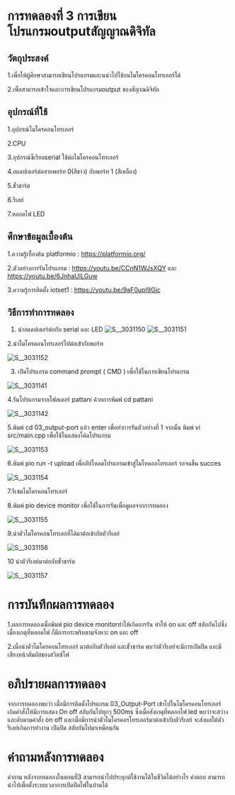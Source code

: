 # การทดลองที่ 3 การเขียนโปรแกรมoutputสัญญาณดิจิทัล
## วัตถุประสงค์
1.เพื่อให้ผู้ศึกษาสามารถเขียนโปรแกรมและนนำไปใช้บนไมโครคอนโทรเลอร์ได้

2.เพื่อสามารถเข้าใจและการเขียนโปรแกรมoutput ของสัญาณดิจิทัล
## อุปกรณ์ที่ใช้
 1.อุปกรณ์ไมโครคอนโทรเลอร์
 
 2.CPU
 
 3.อุปกรณ์ซีเรียลserial ใช้ต่อไมโครคอนโทรเลอร์

 4.อแดปเตอร์ต่อสายพอร์ท 0(สีขาว) กับพอร์ท 1 (สีเหลือง)
 
 5.ขั้วชาร์ต
 
 6.รีเลย์
 
 7.หลอดไฟ LED
 ## ศึกษาข้อมูลเบื้องต้น
  1.ความรู้เบื้องต้น platformio : https://platformio.org/
 
 2.ตัวอย่างการรันโปรแกรม : https://youtu.be/CCnN1WJsXQY และ https://youtu.be/6JnhaUILGuw
 
 3.ความรู้การติดตั้ง iotset1 : https://youtu.be/9aF0upI9Gic
 
 ## วิธีการทำการทดลอง
 1. นำอแดปเตอร์ต่อกับ serial และ LED
![S__3031150](https://user-images.githubusercontent.com/80879549/112382607-a3b4c300-8d1e-11eb-8f25-b4c151bdd7f7.jpg)
![S__3031151](https://user-images.githubusercontent.com/80879549/112382614-a6171d00-8d1e-11eb-9780-97809bc434ca.jpg)

 2.นำไมโครคอนโทรเลอร์ไปต่อเข้ากับพอร์ท

![S__3031152](https://user-images.githubusercontent.com/80879549/112382634-ac0cfe00-8d1e-11eb-9446-7249db4ec065.jpg)

 
 3. เปิดโปรแกรม command prompt ( CMD ) เพื่อใช้ในการเขียนโปรแกรม
 
 ![S__3031141](https://user-images.githubusercontent.com/80879549/112360507-fa150800-8d04-11eb-8c65-759c7a793f66.jpg)

 4.รันโปรแกรมจากโฟลเดอร์ pattani ด้วยการพิมพ์ cd pattani
 
 ![S__3031142](https://user-images.githubusercontent.com/80879549/112360559-09945100-8d05-11eb-9b23-7b3a6ae71765.jpg)

 5.พิมพ์ cd 03_output-port แล้ว enter เพื่อทำการรันตัวอย่างที่ 1 จากนั้น พิมพ์ vi src/main.cpp เพื่อใช้ในแสดงโค้ดโปรแกรม

![S__3031153](https://user-images.githubusercontent.com/80879549/112382649-b202df00-8d1e-11eb-96af-1adb9b6132e2.jpg)


 6.พิมพ์ pio run -t upload เพื่ออัปโหลดโปรแกรมเข้าสู่ไมโทคอลโทรเลอร์ รอจนขึ้น succes

![S__3031154](https://user-images.githubusercontent.com/80879549/112382667-b6c79300-8d1e-11eb-93f2-416858d77601.jpg)

 
 7.รีเซตไมโครคอนโทรเลอร์

 8.พิมพ์ pio device monitor เพื่อใช้ในการรันเพื่อดูผลจากการทดลอง

![S__3031155](https://user-images.githubusercontent.com/80879549/112382678-bb8c4700-8d1e-11eb-92b6-9b51a4135f95.jpg)


 9.นำตัวไมโครคอนโทรเลอที่ได้มาต่อเข้ากับตัวรีเลย์

![S__3031156](https://user-images.githubusercontent.com/80879549/112382682-be873780-8d1e-11eb-9826-5bd53b666f0f.jpg)


 10 นำตัวรีเลย์มาต่อกับขั้วชาร์ต
 
 ![S__3031157](https://user-images.githubusercontent.com/80879549/112382691-c1822800-8d1e-11eb-9547-8a2765fb2e66.jpg)

 
 # การบันทึกผลการทดลอง
 1.ผลการทดลองเมื่อพิมพ์ pio device monitorทำให้เกิดการรัน ทำให้ on และ off สลับกันไปซึ่งเมื่องเกตุที่หลอดไฟ ก็มีการกระพริบตามจังหวะ on และ off
 
 2.เมื่อนำตัวไมโครคอนโทรเลอร์ มาต่อกับตัวรีเลย์ และขั้วชาร์ต พบว่าตัวรีเลย์จะมีการเปิดปิด และมีเสียงหน้าสัมผัสของสวิตซ์ไฟ
 
 # อภิปรายผลการทดลอง
  จากการทดลองพบว่า เมื่อมีการติดตั้งโปรแกรม 03_Output-Port เข้าไปในไมโครคอนโทรเลอร์ เกิดคำสั่งให้มีการแสดง On off สลับกันไปทุกๆ 500ms ซึ่งเมื่อสังเกตุที่หลอกไฟ led พบว่าจะสว่างและดับตามคำสั้ง on off และเมื่อมีการนำตัวไมโครคอรโทรเลอร์มาต่อเข้ากับตัวรีเลย์ จะส่งผลให้ตัวรีเลย์เกิดการทำงาน เปิดปิด สลับกันไปมาเหมือนกัน
  
  # คำถามหลังการทดลอง
  คำถาม หลังจากทดลองในตอนที่3 สามารถนำไปประยุกต์ใช้งานได้ในชีวิตได้อย่างไร
  คำตอบ สามารถนำไปเพื่อตั้งระบบเวลาการเปิดปิดไฟในบ้านได้
  
